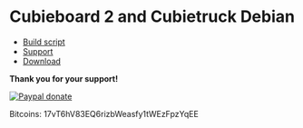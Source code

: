 # Cubieboard 2 and Cubietruck Debian #

- [Build script](https://github.com/igorpecovnik/lib)
- [Support](http://forum.armbian.com/)
- [Download](http://www.armbian.com/)

**Thank you for your support!**

[![Paypal donate](https://www.paypalobjects.com/en_US/i/btn/btn_donate_SM.gif)](https://www.paypal.com/cgi-bin/webscr?cmd=_s-xclick&hosted_button_id=CUYH2KR36YB7W)

Bitcoins: 17vT6hV83EQ6rizbWeasfy1tWEzFpzYqEE